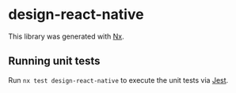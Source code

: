 # design-react-native

This library was generated with [Nx](https://nx.dev).

## Running unit tests

Run `nx test design-react-native` to execute the unit tests via [Jest](https://jestjs.io).
